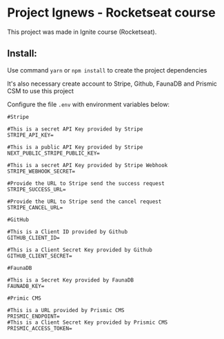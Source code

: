 # Project Ignews - Rocketseat course

This project was made in Ignite course (Rocketseat).

## Install:

Use command ``` yarn ``` or ``` npm install ``` to create the project dependencies

It's also necessary create account to Stripe, Github, FaunaDB and Prismic CSM to use this project


Configure the file ``` .env ``` with environment variables below:
```
#Stripe

#This is a secret API Key provided by Stripe
STRIPE_API_KEY=

#This is a public API Key provided by Stripe
NEXT_PUBLIC_STRIPE_PUBLIC_KEY=

#This is a secret API Key provided by Stripe Webhook
STRIPE_WEBHOOK_SECRET=

#Provide the URL to Stripe send the success request
STRIPE_SUCCESS_URL=

#Provide the URL to Stripe send the cancel request
STRIPE_CANCEL_URL=
```

```
#GitHub

#This is a Client ID provided by Github
GITHUB_CLIENT_ID=

#This is a Client Secret Key provided by Github
GITHUB_CLIENT_SECRET=
```

```
#FaunaDB

#This is a Secret Key provided by FaunaDB
FAUNADB_KEY=
```
```
#Primic CMS

#This is a URL provided by Prismic CMS
PRISMIC_ENDPOINT=
#This is a Client Secret Key provided by Prismic CMS
PRISMIC_ACCESS_TOKEN=
```